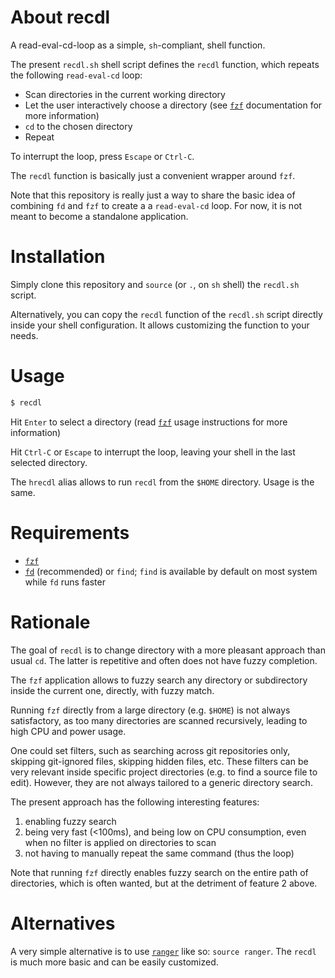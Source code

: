 # About recdl

A read-eval-cd-loop as a simple, `sh`-compliant, shell function.

The present `recdl.sh` shell script defines the `recdl` function, which repeats the
following `read-eval-cd` loop:

- Scan directories in the current working directory
- Let the user interactively choose a directory (see
  [`fzf`](https://github.com/junegunn/fzf) documentation for more information)
- `cd` to the chosen directory
- Repeat

To interrupt the loop, press `Escape` or `Ctrl-C`.

The `recdl` function is basically just a convenient wrapper around `fzf`.

Note that this repository is really just a way to share the basic idea of
combining `fd` and `fzf` to create a a `read-eval-cd` loop. For now, it is not meant to
become a standalone application.

# Installation

Simply clone this repository and `source` (or `.`, on `sh` shell) the `recdl.sh`
script.

Alternatively, you can copy the `recdl` function of the `recdl.sh` script
directly inside your shell configuration. It allows customizing the
function to your needs.

# Usage

```sh
$ recdl
```

Hit `Enter` to select a directory (read
[`fzf`](https://github.com/junegunn/fzf) usage instructions for more
information)

Hit `Ctrl-C` or `Escape` to interrupt the loop, leaving your shell in the last
selected directory.

The `hrecdl` alias allows to run `recdl` from the `$HOME` directory. Usage is
the same.

# Requirements

- [`fzf`](https://github.com/junegunn/fzf)
- [`fd`](https://github.com/sharkdp/fd) (recommended) or `find`; `find` is
available by default on most system while `fd` runs faster

# Rationale

The goal of `recdl` is to change directory with a more pleasant approach than
usual `cd`. The latter is repetitive and often does not have fuzzy completion.

The `fzf` application allows to fuzzy search any directory or subdirectory
inside the current one, directly, with fuzzy match.

Running `fzf` directly from a large directory (e.g. `$HOME`) is not always
satisfactory, as too many directories are scanned recursively, leading to high
CPU and power usage.

One could set filters, such as searching across git repositories only, skipping
git-ignored files, skipping hidden files, etc. These filters can be very
relevant inside specific project directories (e.g. to find a source
file to edit). However, they are not always tailored to a generic directory
search.

The present approach has the following interesting features:
1) enabling fuzzy search
2) being very fast (<100ms), and being low on CPU consumption, even when no
   filter is applied on directories to scan
3) not having to manually repeat the same command (thus the loop)

Note that running `fzf` directly enables fuzzy search on the entire path of
directories, which is often wanted, but at the detriment of feature 2 above.

# Alternatives

A very simple alternative is to use
[`ranger`](https://github.com/ranger/ranger) like so: `source ranger`. The
`recdl` is much more basic and can be easily customized.
